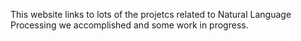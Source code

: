 This website links to lots of the projetcs related to Natural Language Processing we accomplished and some work in progress.
